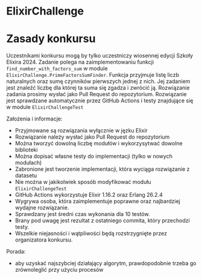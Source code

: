 # ElixirChallenge

# Zasady konkursu

Uczestnikami konkursu mogą by tylko uczestniczy wiosennej edycji Szkoły Elixira 2024.
Zadanie polega na zaimplementowaniu funkcji `find_number_with_factors_sum` w module `ElixirChallenge.PrimeFactorsSumFinder`.
Funkcja przyjmuje listę liczb naturalnych oraz sumę czynników pierwszych jednej z nich.
Jej zadaniem jest znaleźć liczbę dla której ta suma się zgadza i zwrócić ją.
Rozwiązanie zadania prosimy wysłać jako Pull Request do repozytorium.
Rozwiązanie jest sprawdzane automatycznie przez GitHub Actions i testy znajdujące się w module `ElixirChallengeTest`

Założenia i informacje:

- Przyjmowane są rozwiązania wyłącznie w jęzku Elixir
- Rozwiązanie należy wysłać jako Pull Request do repozytorium
- Można tworzyć dowolną liczbę modułów i wykorzysytwać dowolne biblioteki
- Można dopisać własne testy do implementacji (tylko w nowych modułach)
- Zabronione jest tworzenie implementacji, która wyciąga rozwiązanie z datasetu
- Nie można w jakikolwiek sposób modyfikować modułu `ElixirChallengeTest`
- GitHub Actions wykorzystuje Elixir 1.16.2 oraz Erlang 26.2.4
- Wygrywa osoba, która zaimplementuje poprawne oraz najbardziej wydajne rozwiązanie.
- Sprawdzany jest średni czas wykonania dla 10 testów.
- Brany pod uwagę jest rezultat z ostatniego commita, który przechodzi testy.
- Wszelkie niejasności i wątpliwości będą rozstrzygnięte przez organizatora konkursu.

Porada:

- aby uzyskać najszybciej działający algorytm, prawdopodobnie trzeba go zrównoleglić przy użyciu procesów

